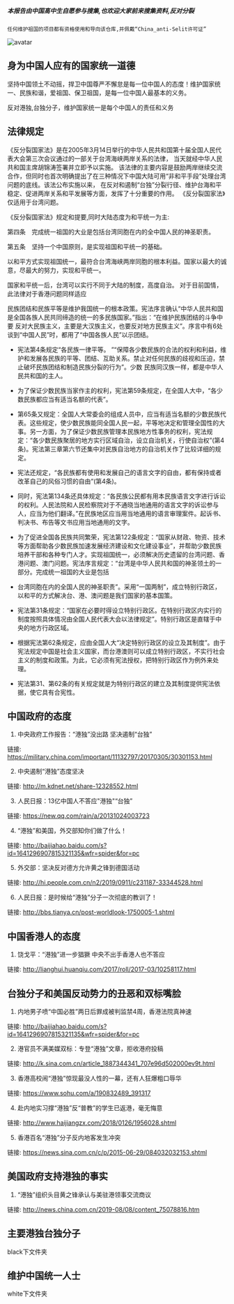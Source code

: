 ##### 本报告由中国高中生自愿参与搜集,也欢迎大家前来搜集资料,反对分裂

```
任何维护祖国的项目都有资格使用和导向该仓库,并佩戴“China_anti-Selit许可证”
```

![avatar](https://img.shields.io/badge/China--Anti--Selit-1.0-green)
## 身为中国人应有的国家统一道德

坚持中国领土不动摇，捍卫中国尊严不懈怠是每一位中国人的态度！维护国家统一、民族和谐，爱祖国、保卫祖国，是每一位中国人最基本的义务。

反对港独,台独分子，维护国家统一是每个中国人的责任和义务

## 法律规定

《反分裂国家法》是在2005年3月14日举行的中华人民共和国第十届全国人民代表大会第三次会议通过的一部关于台湾海峡两岸关系的法律，
当天就经中华人民共和国主席胡锦涛签署并立即予以实施。
该法律的主要内容是鼓励两岸继续交流合作，但同时也首次明确提出了在三种情况下中国大陆可用“非和平手段”处理台湾问题的底线。该法公布实施以来，
在反对和遏制“台独”分裂行径、维护台海和平稳定、促进两岸关系和平发展等方面，发挥了十分重要的作用。
《反分裂国家法》仅适用于台湾问题。

《反分裂国家法》规定和提要,同时大陆态度为和平统一为主:

  第四条　完成统一祖国的大业是包括台湾同胞在内的全中国人民的神圣职责。

  第五条　坚持一个中国原则，是实现祖国和平统一的基础。

  以和平方式实现祖国统一，最符合台湾海峡两岸同胞的根本利益。国家以最大的诚意，尽最大的努力，实现和平统一。

  国家和平统一后，台湾可以实行不同于大陆的制度，高度自治。
对于目前国情，此法律对于香港问题同样适应

民族团结和民族平等是维护我国统一的根本政策。宪法序言确认“中华人民共和国是全国各族人民共同缔造的统一的多民族国家。”指出：“在维护民族团结的斗争中要
反对大民族主义，主要是大汉族主义，也要反对地方民族主义”。序言中有6处谈到“中国人民”时，都用了“中国各族人民”以示团结。

* 宪法第4条规定“各民族一律平等。
”“保障各少数民族的合法的权利和利益，维护和发展各民族的平等、团结、互助关系。禁止对任何民族的歧视和压迫，禁止破坏民族团结和制造民族分裂的行为”。少数
民族同汉族一样，都是中华人民共和国的主人。

* 为了保证少数民族当家作主的权利，宪法第59条规定，在全国人大中，“各少数民族都应当有适当名额的代表”。

* 第65条又规定：全国人大常委会的组成人员中，应当有适当名额的少数民族代表。这些规定，使少数民族能同全国人民一起，平等地决定和管理全国性的大事。另一方面，为了保证少数民族管理本民族地方性事务的权利，宪法规定：“各少数民族聚居的地方实行区域自治，设立自治机关，行使自治权”(第4条)。宪法第三章第六节还集中对民族自治地方的自治机关作了比较详细的规定。

* 宪法还规定，“各民族都有使用和发展自己的语言文字的自由，都有保持或者改革自己的风俗习惯的自由”(第4条)。

* 同时，宪法第134条还具体规定：“各民族公民都有用本民族语言文字进行诉讼的权利。人民法院和人民检察院对于不通晓当地通用的语言文字的诉讼参与人，应当为他们翻译。”在民族地区应当用当地通用的语言审理案件。起诉书、判决书、布告等文书应用当地通用的文字。

* 为了促进全国各民族共同繁荣，宪法第122条规定：“国家从财政、物资、技术等方面帮助各少数民族加速发展经济建设和文化建设事业”，并帮助少数民族培养干部和各种专门人才。实现祖国统一，必须解决历史遗留的台湾问题、香港问题、澳门问题。宪法序言规定：“台湾是中华人民共和国的神圣领土的一部分。完成统一祖国的大业是包括
* 台湾同胞在内的全国人民的神圣职责”。采用“一国两制”，成立特别行政区，以和平的方式解决台、港、澳问题是我们国家的基本国策。
* 宪法第31条规定：“国家在必要时得设立特别行政区。在特别行政区内实行的制度按照具体情况由全国人民代表大会以法律规定”。特别行政区是直辖于中央的地方行政区域。
* 根据宪法第62条规定，应由全国人大“决定特别行政区的设立及其制度”。由于宪法规定中国是社会主义国家，而台港澳则可以成立特别行政区，不实行社会主义的制度和政策。为此，它必须有宪法授权，把特别行政区作为例外来处理。
* 宪法第31、第62条的有关规定就是为特别行政区的建立及其制度提供宪法依据，使它具有合宪性。

## 中国政府的态度

1. 中央政府工作报告：“港独”没出路 坚决遏制“台独”

链接: https://military.china.com/important/11132797/20170305/30301153.html

2. 中央遏制“港独”态度坚决

链接: http://m.kdnet.net/share-12328552.html

3. 人民日报：13亿中国人不答应"港独"“台独”

链接: https://new.qq.com/rain/a/20131024003723

4. “港独”和美国，外交部知你们做了什么！

链接: http://baijiahao.baidu.com/s?id=1641296907815321135&wfr=spider&for=pc

5. 外交部：坚决反对德方允许黄之锋到德国活动

链接: http://hi.people.com.cn/n2/2019/0911/c231187-33344528.html

6. 人民日报：是时候给“港独”分子一次彻底的教训了！

链接: http://bbs.tianya.cn/post-worldlook-1750005-1.shtml

## 中国香港人的态度

1. 饶戈平：“港独”进一步猖獗 中央不出手香港人也不答应

链接: http://lianghui.huanqiu.com/2017/roll/2017-03/10258117.html

## 台独分子和美国反动势力的丑恶和双标嘴脸

1. 内地男子喷“中国必胜”两日后罪成被判监禁4周，香港法院真神速

链接: http://baijiahao.baidu.com/s?id=1641296907815321135&wfr=spider&for=pc

2. 港官员不满美媒双标：专登“港独”文章，拒收港府投稿

链接: http://k.sina.com.cn/article_1887344341_707e96d502000ev9t.html

3. 香港高校闹“港独”惊现最没人性的一幕，还有人狂爆粗口辱华 

链接: https://www.sohu.com/a/190832489_391317

4. 赴内地实习撑“港独”反“普教”的学生已返港，毫无悔意

链接: http://www.haijiangzx.com/2018/0126/1956028.shtml

5. 香港百名“港独”分子反内地客发生冲突

链接: https://news.sina.com.cn/c/p/2015-06-29/084032032153.shtml


## 美国政府支持港独的事实

1. “港独”组织头目黄之锋承认与美驻港领事交流商议

链接: http://news.china.com.cn/2019-08/08/content_75078816.htm

## 主要港独台独分子
black下文件夹

## 维护中国统一人士
white下文件夹
